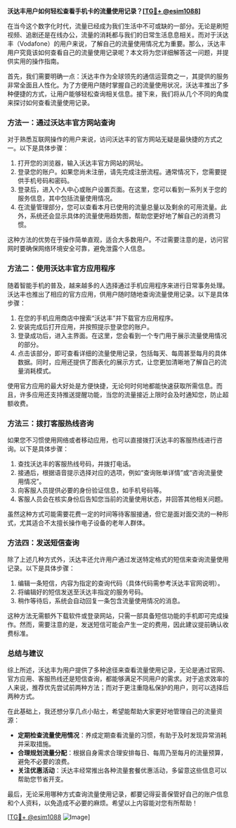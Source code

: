 **沃达丰用户如何轻松查看手机卡的流量使用记录？[[TG💪+ @esim1088](https://t.me/s/esim1088)]**

在当今这个数字化时代，流量已经成为我们生活中不可或缺的一部分。无论是刷短视频、追剧还是在线办公，流量的消耗都与我们的日常生活息息相关。而对于沃达丰（Vodafone）的用户来说，了解自己的流量使用情况尤为重要。那么，沃达丰用户究竟该如何查看自己的流量使用记录呢？本文将为您详细解答这一问题，并提供实用的操作指南。

首先，我们需要明确一点：沃达丰作为全球领先的通信运营商之一，其提供的服务非常全面且人性化。为了方便用户随时掌握自己的流量使用状况，沃达丰推出了多种便捷的方式，让用户能够轻松查询相关信息。接下来，我们将从几个不同的角度来探讨如何查看流量使用记录。

### 方法一：通过沃达丰官方网站查询

对于熟悉互联网操作的用户来说，访问沃达丰的官方网站无疑是最快捷的方式之一。以下是具体步骤：

1. 打开您的浏览器，输入沃达丰官方网站的网址。
2. 登录您的账户。如果您尚未注册，请先完成注册流程。通常情况下，您需要提供手机号码和密码。
3. 登录后，进入个人中心或账户设置页面。在这里，您可以看到一系列关于您的服务信息，其中包括流量使用情况。
4. 在流量管理部分，您可以查看本月已使用的流量总量以及剩余的可用流量。此外，系统还会显示具体的流量使用趋势图，帮助您更好地了解自己的消费习惯。

这种方法的优势在于操作简单直观，适合大多数用户。不过需要注意的是，访问官网时要确保网络环境安全可靠，避免泄露个人信息。

### 方法二：使用沃达丰官方应用程序

随着智能手机的普及，越来越多的人选择通过手机应用程序来进行日常事务处理。沃达丰也推出了相应的官方应用，供用户随时随地查询流量使用记录。以下是具体步骤：

1. 在您的手机应用商店中搜索“沃达丰”并下载官方应用程序。
2. 安装完成后打开应用，并按照提示登录您的账户。
3. 登录成功后，进入主界面。在这里，您会看到一个专门用于展示流量使用情况的部分。
4. 点击该部分，即可查看详细的流量使用记录，包括每天、每周甚至每月的具体数据。同时，应用还提供了图表化的展示方式，让您更加清晰地了解自己的流量消耗模式。

使用官方应用的最大好处是方便快捷，无论何时何地都能快速获取所需信息。而且，许多应用还支持推送提醒功能，当您的流量接近上限时会及时通知您，防止超额收费。

### 方法三：拨打客服热线咨询

如果您不习惯使用网络或者移动应用，也可以直接拨打沃达丰的客服热线进行咨询。以下是具体步骤：

1. 查找沃达丰的客服热线号码，并拨打电话。
2. 接通后，根据语音提示选择对应的选项，例如“查询账单详情”或“咨询流量使用情况”。
3. 向客服人员提供必要的身份验证信息，如手机号码等。
4. 客服人员会在核实身份后告知您当前的流量使用状态，并回答其他相关问题。

虽然这种方式可能需要花费一定的时间等待客服接通，但它是面对面交流的一种形式，尤其适合不太擅长操作电子设备的老年人群体。

### 方法四：发送短信查询

除了上述几种方式外，沃达丰还允许用户通过发送特定格式的短信来查询流量使用记录。以下是具体步骤：

1. 编辑一条短信，内容为指定的查询代码（具体代码需参考沃达丰官网说明）。
2. 将编辑好的短信发送至沃达丰指定的服务号码。
3. 稍作等待后，系统会自动回复一条包含流量使用情况的消息。

这种方法无需额外下载软件或登录网站，只需一部具备短信功能的手机即可完成操作。然而，需要注意的是，发送短信可能会产生一定的费用，因此建议提前确认收费标准。

### 总结与建议

综上所述，沃达丰为用户提供了多种途径来查看流量使用记录，无论是通过官网、官方应用、客服热线还是短信查询，都能够满足不同用户的需求。对于追求效率的人来说，推荐优先尝试前两种方法；而对于更注重隐私保护的用户，则可以选择后两种方式。

在此基础上，我还想分享几点小贴士，希望能帮助大家更好地管理自己的流量资源：

- **定期检查流量使用情况**：养成定期查看流量的习惯，有助于及时发现异常消耗并采取措施。
- **合理规划流量分配**：根据自身需求合理安排每日、每周乃至每月的流量预算，避免不必要的浪费。
- **关注优惠活动**：沃达丰经常推出各种流量套餐优惠活动，多留意这些信息可以帮助您节省开支。

最后，无论采用哪种方式查询流量使用记录，都要记得妥善保管好自己的账户信息和个人资料，以免造成不必要的麻烦。希望以上内容能对您有所帮助！

[[TG💪+ @esim1088](https://t.me/s/esim1088) ![Image](https://i.postimg.cc/4NQfJmqS/Snipaste-2025-05-13-00-14-12.png)]